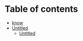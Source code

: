 # Table of contents

* [know](README.md)
* [Untitled](untitled/README.md)
  * [Untitled](untitled/untitled.md)

